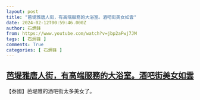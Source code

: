 ```yaml
---
layout: post
title: "芭堤雅唐人街，有高端服務的大浴室。酒吧街美女如雲"
date: 2024-02-12T00:59:46.000Z
author: 石炳鋒
from: https://www.youtube.com/watch?v=jbp2aFwj7JM
tags: [ 石炳锋 ]
comments: True
categories: [ 石炳锋 ]
---
```

<!--1707699586000-->
[芭堤雅唐人街，有高端服務的大浴室。酒吧街美女如雲](https://www.youtube.com/watch?v=jbp2aFwj7JM)
------

<div>
【泰國】芭堤雅的酒吧街太多美女了。
</div>
